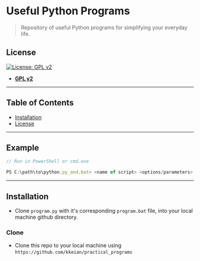 # Useful Python Programs

> Repository of useful Python programs for simplifying your everyday life.

## License

[![License: GPL v2](https://img.shields.io/badge/License-GPL%20v2-blue.svg)](https://www.gnu.org/licenses/old-licenses/gpl-2.0.en.html/)

- **[GPL v2](https://www.gnu.org/licenses/old-licenses/gpl-2.0.en.html)**

---

## Table of Contents
- [Installation](#installation)
- [License](#license)


---
## Example
```javascript
// Run in PowerShell or cmd.exe

PS C:\path\to\python.py_and.bat> <name of script> <options/parameters>

```

---

## Installation

- Clone `program.py` with it's corresponding `program.bat` file, into your local machine github directory.

### Clone
- Clone this repo to your local machine using `https://github.com/kkeian/practical_programs`
